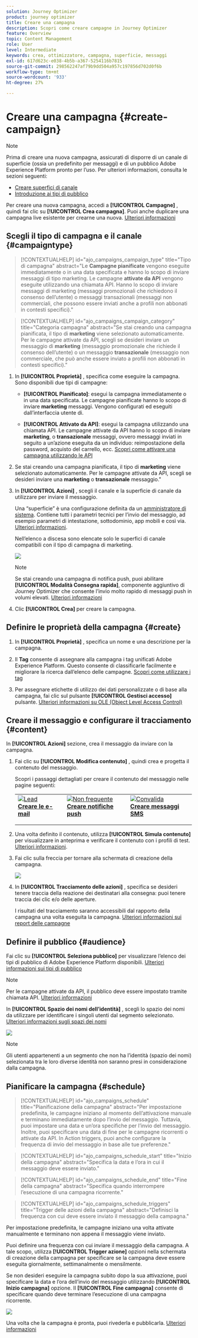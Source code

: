 ```yaml
---
solution: Journey Optimizer
product: journey optimizer
title: Creare una campagna
description: Scopri come creare campagne in Journey Optimizer
feature: Overview
topic: Content Management
role: User
level: Intermediate
keywords: crea, ottimizzatore, campagna, superficie, messaggi
exl-id: 617d623c-e038-4b5b-a367-5254116b7815
source-git-commit: 298562247af79b9dd504a957c197856d702d0f6b
workflow-type: tm+mt
source-wordcount: '933'
ht-degree: 27%

---
```


# Creare una campagna {#create-campaign}

>[!NOTE]
>
>Prima di creare una nuova campagna, assicurati di disporre di un canale di superficie (ossia un predefinito per messaggi) e di un pubblico Adobe Experience Platform pronto per l’uso. Per ulteriori informazioni, consulta le sezioni seguenti:
>
>* [Creare superfici di canale](../configuration/channel-surfaces.md)
>* [Introduzione ai tipi di pubblico](../audience/about-audiences.md)

Per creare una nuova campagna, accedi a **[!UICONTROL Campagne]** , quindi fai clic su **[!UICONTROL Crea campagna]**. Puoi anche duplicare una campagna live esistente per crearne una nuova. [Ulteriori informazioni](modify-stop-campaign.md#duplicate)

## Scegli il tipo di campagna e il canale {#campaigntype}

>[!CONTEXTUALHELP]
>id="ajo_campaigns_campaign_type"
>title="Tipo di campagna"
>abstract="Le **Campagne pianificate** vengono eseguite immediatamente o in una data specificata e hanno lo scopo di inviare messaggi di tipo marketing. Le campagne **attivate da API** vengono eseguite utilizzando una chiamata API. Hanno lo scopo di inviare messaggi di marketing (messaggi promozionali che richiedono il consenso dell’utente) o messaggi transazionali (messaggi non commerciali, che possono essere inviati anche a profili non abbonati in contesti specifici)."

>[!CONTEXTUALHELP]
>id="ajo_campaigns_campaign_category"
>title="Categoria campagna"
>abstract="Se stai creando una campagna pianificata, il tipo di **marketing** viene selezionato automaticamente. Per le campagne attivate da API, scegli se desideri inviare un messaggio di **marketing** (messaggio promozionale che richiede il consenso dell’utente) o un messaggio **transazionale** (messaggio non commerciale, che può anche essere inviato a profili non abbonati in contesti specifici)."

1. In **[!UICONTROL Proprietà]** , specifica come eseguire la campagna. Sono disponibili due tipi di campagne:

   * **[!UICONTROL Pianificato]**: esegui la campagna immediatamente o in una data specificata. Le campagne pianificate hanno lo scopo di inviare **marketing** messaggi. Vengono configurati ed eseguiti dall’interfaccia utente di.

   * **[!UICONTROL Attivato da API]**: esegui la campagna utilizzando una chiamata API. Le campagne attivate da API hanno lo scopo di inviare **marketing**, o **transazionale** messaggi, ovvero messaggi inviati in seguito a un’azione eseguita da un individuo: reimpostazione della password, acquisto del carrello, ecc. [Scopri come attivare una campagna utilizzando le API](api-triggered-campaigns.md)

1. Se stai creando una campagna pianificata, il tipo di **marketing** viene selezionato automaticamente. Per le campagne attivate da API, scegli se desideri inviare una **marketing** o **transazionale** messaggio.&quot;

1. In **[!UICONTROL Azioni]** , scegli il canale e la superficie di canale da utilizzare per inviare il messaggio.

   Una “superficie” è una configurazione definita da un [amministratore di sistema](../start/path/administrator.md). Contiene tutti i parametri tecnici per l’invio del messaggio, ad esempio parametri di intestazione, sottodominio, app mobili e così via. [Ulteriori informazioni](../configuration/channel-surfaces.md).

   Nell’elenco a discesa sono elencate solo le superfici di canale compatibili con il tipo di campagna di marketing.

   ![](assets/create-campaign-action.png)

   >[!NOTE]
   >
   >Se stai creando una campagna di notifica push, puoi abilitare **[!UICONTROL Modalità Consegna rapida]**, componente aggiuntivo di Journey Optimizer che consente l’invio molto rapido di messaggi push in volumi elevati. [Ulteriori informazioni](../push/create-push.md#rapid-delivery)

1. Clic **[!UICONTROL Crea]** per creare la campagna.

## Definire le proprietà della campagna {#create}

1. In **[!UICONTROL Proprietà]** , specifica un nome e una descrizione per la campagna.

   <!--To test the content of your message, toggle the **[!UICONTROL Content experiment]** option on. This allows you to test multiple variables of a delivery on populations samples, in order to define which treatment has the biggest impact on the targeted population.[Learn more about content experiment](../campaigns/content-experiment.md).-->

1. Il **Tag** consente di assegnare alla campagna i tag unificati Adobe Experience Platform. Questo consente di classificarle facilmente e migliorare la ricerca dall’elenco delle campagne. [Scopri come utilizzare i tag](../start/search-filter-categorize.md#tags)

1. Per assegnare etichette di utilizzo dei dati personalizzate o di base alla campagna, fai clic sul pulsante **[!UICONTROL Gestisci accesso]** pulsante. [Ulteriori informazioni su OLE (Object Level Access Control)](../administration/object-based-access.md)

## Creare il messaggio e configurare il tracciamento {#content}

In **[!UICONTROL Azioni]** sezione, crea il messaggio da inviare con la campagna.

1. Fai clic su **[!UICONTROL Modifica contenuto]** , quindi crea e progetta il contenuto del messaggio.

   Scopri i passaggi dettagliati per creare il contenuto del messaggio nelle pagine seguenti:

   <table style="table-layout:fixed">
    <tr style="border: 0;">
    <td>
    <a href="../email/create-email.md">
    <img alt="Lead" src="../assets/do-not-localize/email.jpg">
    </a>
    <div><a href="../email/create-email.md"><strong>Creare le e-mail</strong>
    </div>
    <p>
    </td>
    <td>
    <a href="../push/create-push.md">
      <img alt="Non frequente" src="../assets/do-not-localize/push.jpg">
    </a>
    <div>
    <a href="../push/create-push.md"><strong>Creare notifiche push</strong></a>
    </div>
    <p>
    </td>
    <td>
    <a href="../sms/create-sms.md">
      <img alt="Convalida" src="../assets/do-not-localize/sms.jpg">
    </a>
    <div>
    <a href="../sms/create-sms.md"><strong>Creare messaggi SMS</strong></a>
    </div>
    <p>
    </td>
    </tr>
    </table>

1. Una volta definito il contenuto, utilizza **[!UICONTROL Simula contenuto]** per visualizzare in anteprima e verificare il contenuto con i profili di test. [Ulteriori informazioni](../email/preview.md).

1. Fai clic sulla freccia per tornare alla schermata di creazione della campagna.

   ![](assets/create-campaign-design.png)

1. In **[!UICONTROL Tracciamento delle azioni]** , specifica se desideri tenere traccia della reazione dei destinatari alla consegna: puoi tenere traccia dei clic e/o delle aperture.

   I risultati del tracciamento saranno accessibili dal rapporto della campagna una volta eseguita la campagna. [Ulteriori informazioni sui report delle campagne](../reports/campaign-global-report.md)

## Definire il pubblico {#audience}

Fai clic su **[!UICONTROL Seleziona pubblico]** per visualizzare l’elenco dei tipi di pubblico di Adobe Experience Platform disponibili. [Ulteriori informazioni sui tipi di pubblico](../audience/about-audiences.md)

>[!NOTE]
>
>Per le campagne attivate da API, il pubblico deve essere impostato tramite chiamata API. [Ulteriori informazioni](api-triggered-campaigns.md)

In **[!UICONTROL Spazio dei nomi dell’identità]** , scegli lo spazio dei nomi da utilizzare per identificare i singoli utenti dal segmento selezionato. [Ulteriori informazioni sugli spazi dei nomi](../event/about-creating.md#select-the-namespace)

![](assets/create-campaign-namespace.png)

>[!NOTE]
>
>Gli utenti appartenenti a un segmento che non ha l’identità (spazio dei nomi) selezionata tra le loro diverse identità non saranno presi in considerazione dalla campagna.

<!--If you are are creating an API-triggered campaign, the **[!UICONTROL cURL request]** section allows you to retrieve the **[!UICONTROL Campaign ID]** to use in the API call. [Learn more](api-triggered-campaigns.md)-->

## Pianificare la campagna {#schedule}

>[!CONTEXTUALHELP]
>id="ajo_campaigns_schedule"
>title="Pianificazione della campagna"
>abstract="Per impostazione predefinita, le campagne iniziano al momento dell’attivazione manuale e terminano immediatamente dopo l’invio del messaggio. Tuttavia, puoi impostare una data e un’ora specifiche per l’invio del messaggio. Inoltre, puoi specificare una data di fine per le campagne ricorrenti o attivate da API. In Action triggers, puoi anche configurare la frequenza di invio del messaggio in base alle tue preferenze."

>[!CONTEXTUALHELP]
>id="ajo_campaigns_schedule_start"
>title="Inizio della campagna"
>abstract="Specifica la data e l’ora in cui il messaggio deve essere inviato."

>[!CONTEXTUALHELP]
>id="ajo_campaigns_schedule_end"
>title="Fine della campagna"
>abstract="Specifica quando interrompere l’esecuzione di una campagna ricorrente."

>[!CONTEXTUALHELP]
>id="ajo_campaigns_schedule_triggers"
>title="Trigger delle azioni della campagna"
>abstract="Definisci la frequenza con cui deve essere inviato il messaggio della campagna."

Per impostazione predefinita, le campagne iniziano una volta attivate manualmente e terminano non appena il messaggio viene inviato.

Puoi definire una frequenza con cui inviare il messaggio della campagna. A tale scopo, utilizza **[!UICONTROL Trigger azione]** opzioni nella schermata di creazione della campagna per specificare se la campagna deve essere eseguita giornalmente, settimanalmente o mensilmente.

Se non desideri eseguire la campagna subito dopo la sua attivazione, puoi specificare la data e l’ora dell’invio del messaggio utilizzando **[!UICONTROL Inizio campagna]** opzione. Il **[!UICONTROL Fine campagna]** consente di specificare quando deve terminare l’esecuzione di una campagna ricorrente.

![](assets/create-campaign-schedule.png)

Una volta che la campagna è pronta, puoi rivederla e pubblicarla. [Ulteriori informazioni](review-activate-campaign.md)
